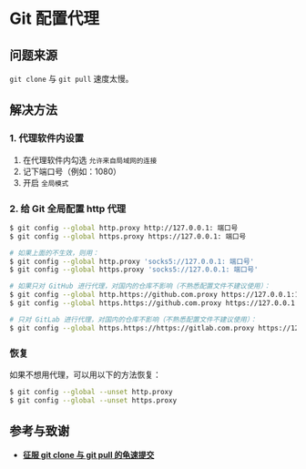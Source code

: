 # Git 配置代理

## 问题来源

`git clone` 与 `git pull` 速度太慢。

## 解决方法

### 1. 代理软件内设置

1) 在代理软件内勾选 `允许来自局域网的连接`
2) 记下端口号（例如：1080）
3) 开启 `全局模式`

### 2. 给 Git 全局配置 http 代理

```bash
$ git config --global http.proxy http://127.0.0.1: 端口号
$ git config --global https.proxy https://127.0.0.1: 端口号

# 如果上面的不生效，则用：
$ git config --global http.proxy 'socks5://127.0.0.1: 端口号' 
$ git config --global https.proxy 'socks5://127.0.0.1: 端口号'

# 如果只对 GitHub 进行代理，对国内的仓库不影响（不熟悉配置文件不建议使用）：
$ git config --global http.https://github.com.proxy https://127.0.0.1:1080
$ git config --global https.https://github.com.proxy https://127.0.0.1:1080

# 只对 GitLab 进行代理，对国内的仓库不影响（不熟悉配置文件不建议使用）：
$ git config --global https.https://https://gitlab.com.proxy https://127.0.0.1:1080
```

### 恢复

如果不想用代理，可以用以下的方法恢复：

```bash
$ git config --global --unset http.proxy
$ git config --global --unset https.proxy
```

## 参考与致谢

* [**征服 git clone 与 git pull 的龟速提交**](https://c.lanmit.com/czxt/Linux/16965.html)
